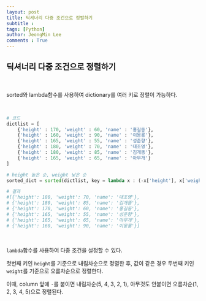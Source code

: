 ```yaml
---
layout: post
title: 딕셔너리 다중 조건으로 정렬하기
subtitle : 
tags: [Python]
author: JeongMin Lee
comments : True
---
```




## 딕셔너리 다중 조건으로 정렬하기

​                

sorted와 lambda함수를 사용하여 dictionary를 여러 키로 정렬이 가능하다.

​        

```python
# 코드
dictlist = [
    {'height' : 170, 'weight' : 60, 'name' : '홍길동'},
    {'height' : 160, 'weight' : 90, 'name' : '이몽룡'},
    {'height' : 165, 'weight' : 55, 'name' : '성춘향'},
    {'height' : 180, 'weight' : 70, 'name' : '대조영'},
    {'height' : 180, 'weight' : 85, 'name' : '김개똥'},
    {'height' : 165, 'weight' : 65, 'name' : '아무개'}
]

# height 높은 순, weight 낮은 순
sorted_dict = sorted(dictlist, key = lambda x : (-x['height'], x['weight']))

# 결과
#[{'height': 180, 'weight': 70, 'name': '대조영'},
# {'height': 180, 'weight': 85, 'name': '김개똥'},
# {'height': 170, 'weight': 60, 'name': '홍길동'},
# {'height': 165, 'weight': 55, 'name': '성춘향'},
# {'height': 165, 'weight': 65, 'name': '아무개'},
# {'height': 160, 'weight': 90, 'name': '이몽룡'}]
```

​        

`lambda`함수를 사용하여 다중 조건을 설정할 수 있다. 

첫번째 키인 `height`를 기준으로 내림차순으로 정렬한 후, 값이 같은 경우 두번째 키인 `weight`를 기준으로 오름차순으로 정렬한다.

이때, column 앞에 `-`를 붙이면 내림차순(5, 4, 3, 2, 1), 아무것도 안붙이면 오름차순(1, 2, 3, 4, 5)으로 정렬된다.